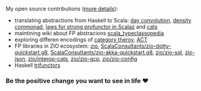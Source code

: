 My open source contributions ([more details](https://github.com/lemastero/lemastero/blob/master/MORE.MD)):
* translating abstractions from Haskell to Scala: [day convolution](https://github.com/scalaz/scalaz/pull/2020), [density commonad](https://github.com/scalaz/scalaz/pull/2029), [laws for strong profunctor in Scalaz](https://github.com/scalaz/scalaz/pull/2028) and [cats](https://github.com/typelevel/cats/pull/2640)
* maintining wiki about FP abstracions [scala_typeclassopedia](https://github.com/lemastero/scala_typeclassopedia)
* exploring differen encodings of [category theroy](https://github.com/lemastero/Triglav), [ACT](https://github.com/lemastero/svarog)
* FP libraries in ZIO ecosystem: [zio](https://github.com/zio/zio/pulls?q=author%3Alemastero), [ScalaConsultants/zio-dotty-quickstart.g8](https://github.com/ScalaConsultants/zio-dotty-quickstart.g8), [ScalaConsultants/zio-akka-quickstart.g8](https://github.com/ScalaConsultants/zio-akka-quickstart.g8), [zio/zio-sql](https://github.com/zio/zio-sql/pulls?q=author%3Alemastero), [zio-json](https://github.com/zio/zio-json/pulls?q=author%3Alemastero), [zio/interop-cats](https://github.com/zio/interop-cats/pulls?q=author%3Alemastero), [zio/zio-gcp](https://github.com/zio/zio-gcp/pulls?q=author%3Alemastero), [zio/zio-config](https://github.com/zio/zio-config/pulls?q=author%3Alemastero)
* Haskell [trifunctors](https://github.com/lemastero/trifunctors)


### Be the positive change you want to see in life :heart:
